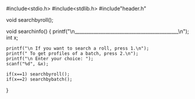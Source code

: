 #include<stdio.h>
#include<stdlib.h>
#include"header.h"

void searchbyroll();

void searchinfo()
{
    printf("\n____________________________________________\n");
    int x;

    printf("\n If you want to search a roll, press 1.\n");
    printf(" To get profiles of a batch, press 2.\n");
    printf("\n Enter your choice: ");
    scanf("%d", &x);

    if(x==1) searchbyroll();
    if(x==2) searchbybatch();

}
